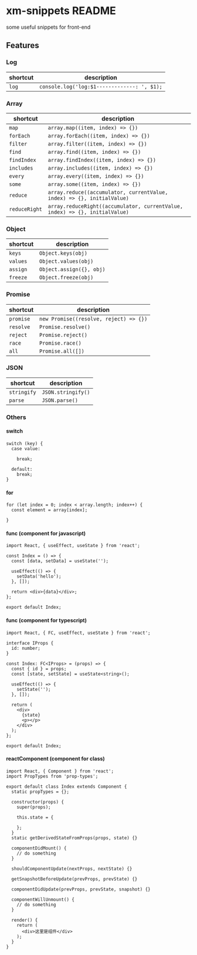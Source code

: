 # xm-snippets README

some useful snippets for front-end

## Features

### Log

shortcut | description
--- | ---
`log` | `console.log('log:$1-------------: ', $1);`

### Array

shortcut | description
--- | ---
`map` | `array.map((item, index) => {})`
`forEach` | `array.forEach((item, index) => {})`
`filter` | `array.filter((item, index) => {})`
`find` | `array.find((item, index) => {})`
`findIndex` | `array.findIndex((item, index) => {})`
`includes` | `array.includes((item, index) => {})`
`every` | `array.every((item, index) => {})`
`some` | `array.some((item, index) => {})`
`reduce` | `array.reduce((accumulator, currentValue, index) => {}, initialValue)`
`reduceRight` | `array.reduceRight((accumulator, currentValue, index) => {}, initialValue)`

### Object

shortcut | description
--- | ---
`keys` | `Object.keys(obj)`
`values` | `Object.values(obj)`
`assign` | `Object.assign({}, obj)`
`freeze` | `Object.freeze(obj)`

### Promise

shortcut | description
--- | ---
`promise` | `new Promise((resolve, reject) => {})`
`resolve` | `Promise.resolve()`
`reject` | `Promise.reject()`
`race` | `Promise.race()`
`all` | `Promise.all([])`

### JSON

shortcut | description
--- | ---
`stringify` | `JSON.stringify()`
`parse` | `JSON.parse()`

### Others

#### switch

```
switch (key) {
  case value:
    
    break;

  default:
    break;
}
```

#### for

```
for (let index = 0; index < array.length; index++) {
  const element = array[index];
  
}
```

#### func (component for javascript)

```
import React, { useEffect, useState } from 'react';

const Index = () => {
  const [data, setData] = useState('');

  useEffect(() => {
    setData('hello');
  }, []);

  return <div>{data}</div>;
};

export default Index;

```

#### func (component for typescript)

```
import React, { FC, useEffect, useState } from 'react';

interface IProps {
  id: number;
}

const Index: FC<IProps> = (props) => {
  const { id } = props;
  const [state, setState] = useState<string>();

  useEffect(() => {
    setState('');
  }, []);

  return (
    <div>
      {state}
      <p></p>
    </div>
  );
};

export default Index;

```

#### reactComponent (component for class)

```
import React, { Component } from 'react';
import PropTypes from 'prop-types';

export default class Index extends Component {
  static propTypes = {};

  constructor(props) {
    super(props);

    this.state = {

    };
  }
  static getDerivedStateFromProps(props, state) {}

  componentDidMount() {
    // do something
  }

  shouldComponentUpdate(nextProps, nextState) {}

  getSnapshotBeforeUpdate(prevProps, prevState) {}

  componentDidUpdate(prevProps, prevState, snapshot) {}

  componentWillUnmount() {
    // do something
  }

  render() {
    return (
      <div>这里是组件</div>
    );
  }
}

```